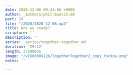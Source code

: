 ```yaml
---
date: 2020-12-06 09:44:06 +0000
author: _authors/phil-boalch.md
part: 10
file: "/2020/2020-12-06.mp3"
title: Are we ready?
scripture: ''
description: ''
series: _series/together-together.md
duration: '29:12'
length: 37190656
image: "/v1603806126/TogetherTogether2_copy_txcksu.png"
notes: ''

---
```

